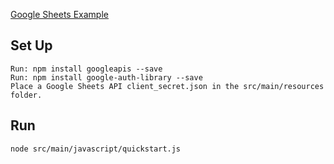 [Google Sheets Example](https://developers.google.com/sheets/quickstart/nodejs)


Set Up
-
    Run: npm install googleapis --save
    Run: npm install google-auth-library --save
    Place a Google Sheets API client_secret.json in the src/main/resources folder.

Run
-
    node src/main/javascript/quickstart.js
